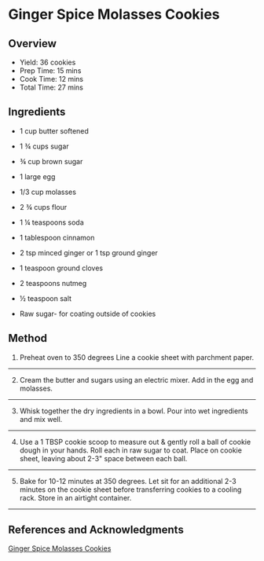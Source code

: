 # Ginger Spice Molasses Cookies

## Overview

- Yield: 36 cookies
- Prep Time: 15 mins
- Cook Time: 12 mins
- Total Time: 27 mins

## Ingredients

- 1 cup butter softened

- 1 ¾ cups sugar

- ¾ cup brown sugar

- 1 large egg

- 1/3 cup molasses

- 2 ¾ cups flour

- 1 ¼ teaspoons soda

- 1 tablespoon cinnamon

- 2 tsp minced ginger or 1 tsp ground ginger

- 1 teaspoon ground cloves

- 2 teaspoons nutmeg

- ½ teaspoon salt

- Raw sugar- for coating outside of cookies

## Method

1. Preheat oven to 350 degrees Line a cookie sheet with parchment paper.
---
2. Cream the butter and sugars using an electric mixer. Add in the egg and molasses.
---
3. Whisk together the dry ingredients in a bowl. Pour into wet ingredients and mix well.
---
4. Use a 1 TBSP cookie scoop to measure out &  gently roll a ball of cookie dough in your hands. Roll each in raw sugar to coat. Place on cookie sheet, leaving about 2-3" space between each ball.
---
5. Bake for 10-12 minutes at 350 degrees. Let sit for an additional 2-3 minutes on the cookie sheet before transferring cookies to a cooling rack. Store in an airtight container.
---

## References and Acknowledgments

[Ginger Spice Molasses Cookies](https://butterwithasideofbread.com/ginger-spice-cookies/)
